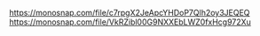 https://monosnap.com/file/c7rpgX2JeApcYHDoP7Qlh2oy3JEQEQ
https://monosnap.com/file/VkRZibl00G9NXXEbLWZ0fxHcg972Xu
